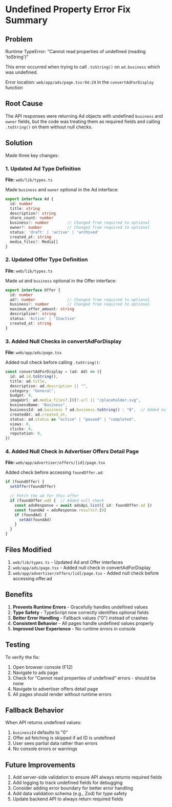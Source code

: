 # Undefined Property Error Fix Summary

## Problem
Runtime TypeError: "Cannot read properties of undefined (reading 'toString')"

This error occurred when trying to call `.toString()` on `ad.business` which was undefined.

Error location: `web/app/ads/page.tsx:94:29` in the `convertAdForDisplay` function

## Root Cause
The API responses were returning Ad objects with undefined `business` and `owner` fields, but the code was treating them as required fields and calling `.toString()` on them without null checks.

## Solution
Made three key changes:

### 1. Updated Ad Type Definition
**File:** `web/lib/types.ts`

Made `business` and `owner` optional in the Ad interface:
```typescript
export interface Ad {
  id: number
  title: string
  description?: string
  share_count: number
  business?: number        // Changed from required to optional
  owner?: number           // Changed from required to optional
  status: 'draft' | 'active' | 'archived'
  created_at: string
  media_files?: Media[]
}
```

### 2. Updated Offer Type Definition
**File:** `web/lib/types.ts`

Made `ad` and `business` optional in the Offer interface:
```typescript
export interface Offer {
  id: number
  ad?: number              // Changed from required to optional
  business?: number        // Changed from required to optional
  maximum_offer_amount: string
  description?: string
  status: 'Active' | 'Inactive'
  created_at: string
}
```

### 3. Added Null Checks in convertAdForDisplay
**File:** `web/app/ads/page.tsx`

Added null check before calling `.toString()`:
```typescript
const convertAdForDisplay = (ad: Ad) => ({
  id: ad.id.toString(),
  title: ad.title,
  description: ad.description || "",
  category: "General",
  budget: 0,
  imageUrl: ad.media_files?.[0]?.url || "/placeholder.svg",
  businessName: "Business",
  businessId: ad.business ? ad.business.toString() : "0",  // Added null check
  createdAt: ad.created_at,
  status: ad.status as "active" | "paused" | "completed",
  views: 0,
  clicks: 0,
  reputation: 0,
})
```

### 4. Added Null Check in Advertiser Offers Detail Page
**File:** `web/app/advertiser/offers/[id]/page.tsx`

Added check before accessing `foundOffer.ad`:
```typescript
if (foundOffer) {
  setOffer(foundOffer)

  // Fetch the ad for this offer
  if (foundOffer.ad) {  // Added null check
    const adsResponse = await adsApi.list({ id: foundOffer.ad })
    const foundAd = adsResponse.results?.[0]
    if (foundAd) {
      setAd(foundAd)
    }
  }
}
```

## Files Modified

1. `web/lib/types.ts` - Updated Ad and Offer interfaces
2. `web/app/ads/page.tsx` - Added null check in convertAdForDisplay
3. `web/app/advertiser/offers/[id]/page.tsx` - Added null check before accessing offer.ad

## Benefits

1. **Prevents Runtime Errors** - Gracefully handles undefined values
2. **Type Safety** - TypeScript now correctly identifies optional fields
3. **Better Error Handling** - Fallback values ("0") instead of crashes
4. **Consistent Behavior** - All pages handle undefined values properly
5. **Improved User Experience** - No runtime errors in console

## Testing

To verify the fix:

1. Open browser console (F12)
2. Navigate to ads page
3. Check for "Cannot read properties of undefined" errors - should be none
4. Navigate to advertiser offers detail page
5. All pages should render without runtime errors

## Fallback Behavior

When API returns undefined values:
1. `businessId` defaults to "0"
2. Offer ad fetching is skipped if ad ID is undefined
3. User sees partial data rather than errors
4. No console errors or warnings

## Future Improvements

1. Add server-side validation to ensure API always returns required fields
2. Add logging to track undefined fields for debugging
3. Consider adding error boundary for better error handling
4. Add data validation schema (e.g., Zod) for type safety
5. Update backend API to always return required fields

